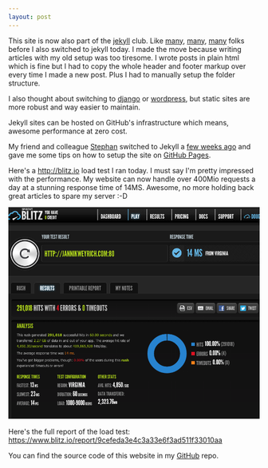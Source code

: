 ```yaml
---
layout: post
---
```


This site is now also part of the [jekyll](http://jekyllrb.com) club. Like [many](https://github.com/jekyll/jekyll/wiki/Sites),
[many](http://paulstamatiou.com/how-to-wordpress-to-jekyll/), [many](http://tyler.io/2011/08/switching-from-wordpress-to-jekyll/)
folks before I also switched to jekyll today. I made the move because writing articles with my old setup was too tiresome. I wrote posts in plain html
which is fine but I had to copy the whole header and footer markup over every time I made a new post. Plus I had to
manually setup the folder structure.

I also thought about switching to [django](http://www.djangoproject.com/) or [wordpress](http://www.wordpress.org),
but static sites are more robust and way easier to maintain.

Jekyll sites can be hosted on GitHub's infrastructure which means, awesome performance at zero cost.

My friend and colleague [Stephan](http://www.minddust.com) switched to Jekyll a [few weeks ago](http://www.minddust.com/post/switch-to-github-pages/)
and gave me some tips on how to setup the site on [GitHub Pages](http://pages.github.com/).

Here's a http://blitz.io load test I ran today. I must say I'm pretty impressed with the performance. My website can
now handle over 400Mio requests a day at a stunning response time of 14MS. Awesome, no more holding back great articles to spare my server :-D

<img src="/img/jekyll-load-test.png" class="img-responsive" alt="My website could now handle over 400Mio requests a day
at a stunning response time of 14MS">

Here's the full report of the load test: https://www.blitz.io/report/9cefeda3e4c3a33e6f3ad511f33010aa

You can find the source code of this website in my [GitHub](https://github.com/j7nn7k/j7nn7k.github.io) repo.
